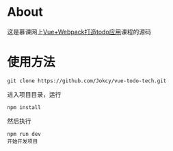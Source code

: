 # About
这是慕课网上[Vue+Webpack打造todo应用](https://www.imooc.com/learn/935)课程的源码

# 使用方法
```
git clone https://github.com/Jokcy/vue-todo-tech.git
```
进入项目目录，运行
```
npm install
```
然后执行
```
npm run dev
开始开发项目